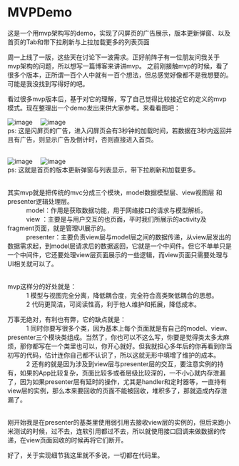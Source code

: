 # MVPDemo
这是一个用mvp架构写的demo，实现了闪屏页的广告展示，版本更新弹窗、以及首页的Tab和带下拉刷新与上拉加载更多的列表页面

周一上线了一版，这些天在讨论下一波需求。正好前阵子有一位朋友问我关于mvp架构的问题，所以想写一篇博客来讲讲mvp。
之前刚接触mvp的时候，看了很多个版本，正所谓一百个人中就有一百个想法，但总感觉好像都不是我想要的。可能是我没找到写得好的吧。

看过很多mvp版本后，基于对它的理解，写了自己觉得比较接近它的定义的mvp模式。现在整理出一个demo发出来供大家参考。来看看图吧： 

 ![image](https://github.com/weioule/MVPDemo/blob/master/app/img/pic01.jpg)
  &emsp;![image](https://github.com/weioule/MVPDemo/blob/master/app/img/pic02.jpg)
  <br>ps: 这是闪屏页的广告，进入闪屏页会有3秒钟的加载时间，若数据在3秒内返回并且有广告，则显示广告及倒计时，否则直接进入首页。
  
  
   <br>![image](https://github.com/weioule/MVPDemo/blob/master/app/img/pic03.jpg)
     &emsp;![image](https://github.com/weioule/MVPDemo/blob/master/app/img/pic05.jpg)
     <br>ps: 这就是首页的版本更新弹窗与列表显示，带下拉刷新和加载更多。              

<br>其实mvp就是把传统的mvc分成三个模块，model数据模型层、view视图层 和 presenter逻辑处理层。
    <br>&emsp;&emsp;&emsp;model：作用是获取数据功能，用于网络接口的请求与模型解析。
    <br>&emsp;&emsp;&emsp;view ：主要是与用户交互的也页面，平时我们所展示的activity及fragment页面，就是管理UI展示的。
    <br>&emsp;&emsp;&emsp;presenter：主要负责view层与model层之间的数据传递，从view层发出的数据需求起，到model层请求后的数据返回，它就是一个中间件。但它不单单只是一个中间件，它还要处理view层页面展示的一些逻辑，而view页面只需要处理与UI相关就可以了。

<br>mvp这样分的好处就是：
    <br>&emsp;&emsp;&emsp;1 模型与视图完全分离，降低耦合度，完全符合高类聚低耦合的思想。
    <br>&emsp;&emsp;&emsp;2 代码更简洁，可阅读性高，利于他人维护和拓展，降低成本。
    
万事无绝对，有利也有弊，它的缺点就是：
    <br>&emsp;&emsp;&emsp;1 同时你要写很多个类，因为基本上每个页面就是有自己的model、view、presenter三个模块类组成。当然了，你也可以不这么写，你要是觉得类太多太麻烦，那你都写在一个类里也可以，你开心就好。但我就担心多年后的你再看到你当初写的代码，估计连你自己都不认识了，所以这就无形中填增了维护的成本。
    <br>&emsp;&emsp;&emsp;2 还有的就是因为涉及到view层与presenter层的交互，要注意实例的持有，如果的App比较复杂，页面比较多或者层级比较深的，一不小心就内存泄漏了，因为如果presenter层有延时的操作，尤其是handler和定时器等，一直持有view层的实例，那么本来要回收的页面不能被回收，堆积多了，那就造成内存泄漏了。
    
<br>刚开始我是在presenter的基类里使用弱引用去接收view层的实例的，但后来跑小米测试的时候，过不去，连软引用都过不去，所以就使用接口回调来做数据的传递，在view页面回收的时候再将它们断开。

好了，关于实现细节我这里就不多说，一切都在代码里。
